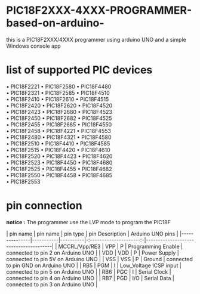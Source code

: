 # PIC18F2XXX-4XXX-PROGRAMMER-based-on-arduino-
this is a PIC18F2XXX/4XXX  programmer using arduino UNO and a simple Windows console app

# list of supported PIC devices 

• PIC18F2221    • PIC18F2580    • PIC18F4480  
• PIC18F2321    • PIC18F2585    • PIC18F4510  
• PIC18F2410    • PIC18F2610    • PIC18F4515  
• PIC18F2420    • PIC18F2620    • PIC18F4520  
• PIC18F2423    • PIC18F2680    • PIC18F4523  
• PIC18F2450    • PIC18F2682    • PIC18F4525  
• PIC18F2455    • PIC18F2685    • PIC18F4550  
• PIC18F2458    • PIC18F4221    • PIC18F4553  
• PIC18F2480    • PIC18F4321    • PIC18F4580  
• PIC18F2510    • PIC18F4410    • PIC18F4585  
• PIC18F2515    • PIC18F4420    • PIC18F4610  
• PIC18F2520    • PIC18F4423    • PIC18F4620   
• PIC18F2523    • PIC18F4450    • PIC18F4680  
• PIC18F2525    • PIC18F4455    • PIC18F4682  
• PIC18F2550    • PIC18F4458    • PIC18F4685  
• PIC18F2553  

# pin connection 

**notice :** The programmer use the LVP mode to program the PIC18F
                                        


|    pin name   | pin name  | pin type |  pin Description       |            Arduino UNO pins           |
|---------------|-----------|----------|-:---------------------:-|---------------------------------------|
| MCCRL/Vpp/RE3 |   VPP     |     P    | Programming Enable     | connected to  pin 2 on Arduino UNO   |
|      VDD      |   VDD     |     P    | Power Supply           | connected to pin 5V on Arduino UNO  |
|      VSS      |   VSS     |     P    | Ground                 | connected to pin GND on Arduino UNO |
|      RB5      |   PGM     |     I    | Low_Voltage ICSP input | connected to pin 5 on Arduino UNO   |
|      RB6      |   PGC     |     I    | Serial Clock           | connected to pin 4 on Arduino UNO   |
|      RB7      |   PGD     |    I/O   | Serial Data            | connected to pin 3 on Arduino UNO   |






